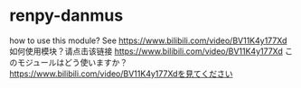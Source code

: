 # renpy-danmus
how to use this module? See https://www.bilibili.com/video/BV11K4y177Xd
如何使用模块？请点击该链接 https://www.bilibili.com/video/BV11K4y177Xd
このモジュールはどう使いますか？ https://www.bilibili.com/video/BV11K4y177Xdを見てください

